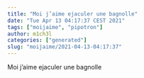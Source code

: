 ```yaml
---
title: "Moi j’aime ejaculer une bagnolle"
date: "Tue Apr 13 04:17:37 CEST 2021"
tags: ["moijaime", "pipotron"]
author: m1ch3l
categories: ["generated"]
slug: "moijaime/2021-04-13-04:17:37"
---
```


Moi j’aime ejaculer une bagnolle
